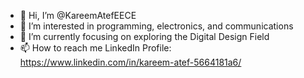 - 👋 Hi, I’m @KareemAtefEECE
- 👀 I’m interested in programming, electronics, and communications
- 🌱 I’m currently focusing on exploring the Digital Design Field
- 📫 How to reach me LinkedIn Profile: https://www.linkedin.com/in/kareem-atef-5664181a6/


<!---
KareemAtefEECE/KareemAtefEECE is a ✨ special ✨ repository because its `README.md` (this file) appears on your GitHub profile.
You can click the Preview link to take a look at your changes.
--->
